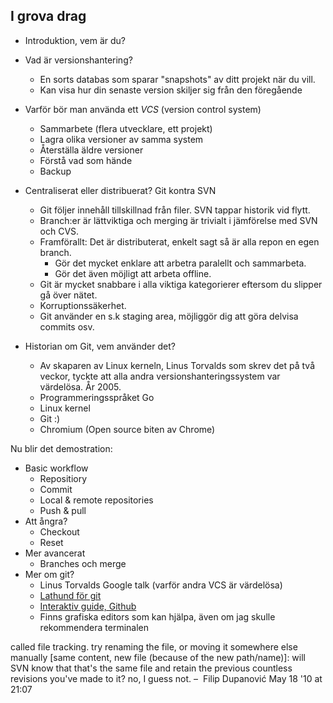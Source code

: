 ## I grova drag
- Introduktion, vem är du?
- Vad är versionshantering?
    - En sorts databas som sparar "snapshots" av ditt projekt när du vill.
    - Kan visa hur din senaste version skiljer sig från den föregående
- Varför bör man använda ett _VCS_ (version control system)
    - Sammarbete (flera utvecklare, ett projekt)
    - Lagra olika versioner av samma system
    - Återställa äldre versioner
    - Förstå vad som hände
    - Backup
- Centraliserat eller distribuerat? Git kontra SVN
    - Git följer innehåll tillskillnad från filer. SVN tappar historik vid flytt.
    - Branch:er är lättviktiga och merging är trivialt i jämförelse med SVN och CVS.
    - Framförallt: Det är distributerat, enkelt sagt så är alla repon en egen branch.
        - Gör det mycket enklare att arbetra paralellt och sammarbeta.
        - Gör det även möjligt att arbeta offline.
    - Git är mycket snabbare i alla viktiga kategorierer eftersom du slipper gå över nätet.
    - Korruptionssäkerhet.
    - Git använder en s.k staging area, möjliggör dig att göra delvisa commits osv.

- Historian om Git, vem använder det?
    - Av skaparen av Linux kerneln, Linus Torvalds som skrev det på två veckor,
    tyckte att alla andra versionshanteringssystem var värdelösa. År 2005.
    - Programmeringsspråket Go
    - Linux kernel
    - Git :)
    - Chromium (Open source biten av Chrome)

Nu blir det demostration:

- Basic workflow
    - Repositiory
    - Commit
    - Local & remote repositories
    - Push & pull
- Att ångra?
    - Checkout
    - Reset
- Mer avancerat
    - Branches och merge
- Mer om git?
    - Linus Torvalds Google talk (varför andra VCS är värdelösa)
    - [Lathund för git](http://rogerdudler.github.io/git-guide/)
    - [Interaktiv guide, Github](https://try.github.io/levels/1/challenges/1)
    - Finns grafiska editors som kan hjälpa, även om jag skulle rekommendera terminalen


called file tracking. try renaming the file, or moving it somewhere else manually [same content, new file (because of the new path/name)]: will SVN know that that's the same file and retain the previous countless revisions you've made to it? no, I guess not. –  Filip Dupanović May 18 '10 at 21:07
